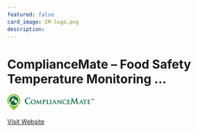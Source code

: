 ```yaml
---
featured: false
card_image: CM-logo.png
description: 
---
```


# ComplianceMate – Food Safety Temperature Monitoring ...
<img src="CM-logo.png" alt="Logo" style="max-width: 200px; height: auto;">

<a href="https://www.compliancemate.com/">Visit Website</a>  

